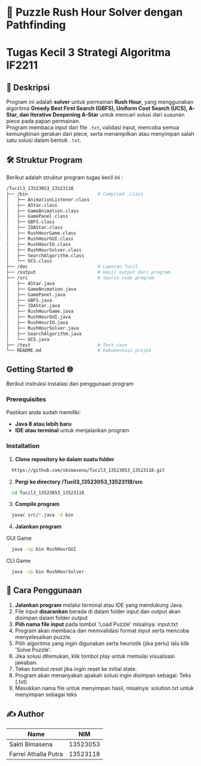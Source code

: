 # 🚗 Puzzle Rush Hour Solver dengan Pathfinding  
# Tugas Kecil 3 Strategi Algoritma IF2211

## 📌 Deskripsi  
Program ini adalah **solver** untuk permainan **Rush Hour**, yang menggunakan algoritma **Greedy Best First Search (GBFS), Uniform Cost Search (UCS), A-Star, dan Iterative Deepening A-Star** untuk mencari solusi dari susunan piece pada papan permainan.  
Program membaca input dari file `.txt`, validasi input, mencoba semua kemungkinan gerakan dari piece, serta menampilkan atau menyimpan salah satu solusi dalam bentuk `.txt`.  

## 🛠 Struktur Program
Berikut adalah struktur program tugas kecil ini :
```sh
/Tucil3_13523053_13523118  
├── /bin                          # Compiled .class
│   ├── AnimationListener.class
│   ├── AStar.class    
│   ├── GameAnimation.class       
│   ├── GamePanel.class
│   ├── GBFS.class
│   ├── IDAStar.class
│   ├── RushHourGame.class
│   ├── RushHourGUI.class
│   ├── RushHourIO.class
│   ├── RushHourSolver.class
│   ├── SearchAlgorithm.class
│   └── UCS.class
├── /doc                          # Laporan Tucil
├── /output                       # Hasil output dari program
├── /src                          # Source code program
│   ├── AStar.java     
│   ├── GameAnimation.java        
│   ├── GamePanel.java
│   ├── GBFS.java
│   ├── IDAStar.java
│   ├── RushHourGame.java
│   ├── RushHourGUI.java
│   ├── RushHourIO.java
│   ├── RushHourSolver.java
│   ├── SearchAlgorithm.java
│   └── UCS.java
├── /test                         # Test case
└── README.md                     # Dokumentasi projek
```

## Getting Started 🌐
Berikut instruksi instalasi dan penggunaan program

### Prerequisites

Pastikan anda sudah memiliki:
- **Java 8 atau lebih baru**
- **IDE atau terminal** untuk menjalankan program

### Installation
1. **Clone repository ke dalam suatu folder**

```bash
  https://github.com/sbimasena/Tucil3_13523053_13523118.git
```

2. **Pergi ke directory /Tucil3_13523053_13523118/src**

```bash
  cd Tucil3_13523053_13523118
```

3. **Compile program**

```bash
  javac src/*.java -d bin 
```

4. **Jalankan program**

GUI Game
```bash
  java -cp bin RushHourGUI
```
CLI Game
```bash
  java -cp bin RushHourSolver
```

## **📌 Cara Penggunaan**

1. **Jalankan program** melalui terminal atau IDE yang mendukung Java.
2. File input **disarankan** berada di dalam folder input dan output akan disimpan dalam folder output
3. **Piih nama file input** pada tombol 'Load Puzzle' misalnya: input.txt
4. Program akan membaca dan memvalidasi format input serta mencoba menyelesaikan puzzle.
5. Pilih algoritma yang ingin digunakan serta heuristik (jika perlu) lalu klik 'Solve Puzzle'.
6. Jika solusi ditemukan, klik tombol play untuk memulai visualisasi jawaban.
7. Tekan tombol reset jika ingin reset ke initial state.
8. Program akan menanyakan apakah solusi ingin disimpan sebagai:
    Teks (.txt)
9. Masukkan nama file untuk menyimpan hasil, misalnya:
    solution.txt untuk menyimpan sebagai teks

## **✍️ Author**
| Name                              | NIM        |
|-----------------------------------|------------|
| Sakti Bimasena                    | 13523053   |
| Farrel Athalla Putra              | 13523118   |
